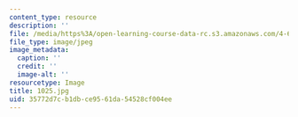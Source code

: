 ```yaml
---
content_type: resource
description: ''
file: /media/https%3A/open-learning-course-data-rc.s3.amazonaws.com/4-614-religious-architecture-and-islamic-cultures-fall-2002/35772d7cb1dbce9561da54528cf004ee_1025.jpg
file_type: image/jpeg
image_metadata:
  caption: ''
  credit: ''
  image-alt: ''
resourcetype: Image
title: 1025.jpg
uid: 35772d7c-b1db-ce95-61da-54528cf004ee
---
```

